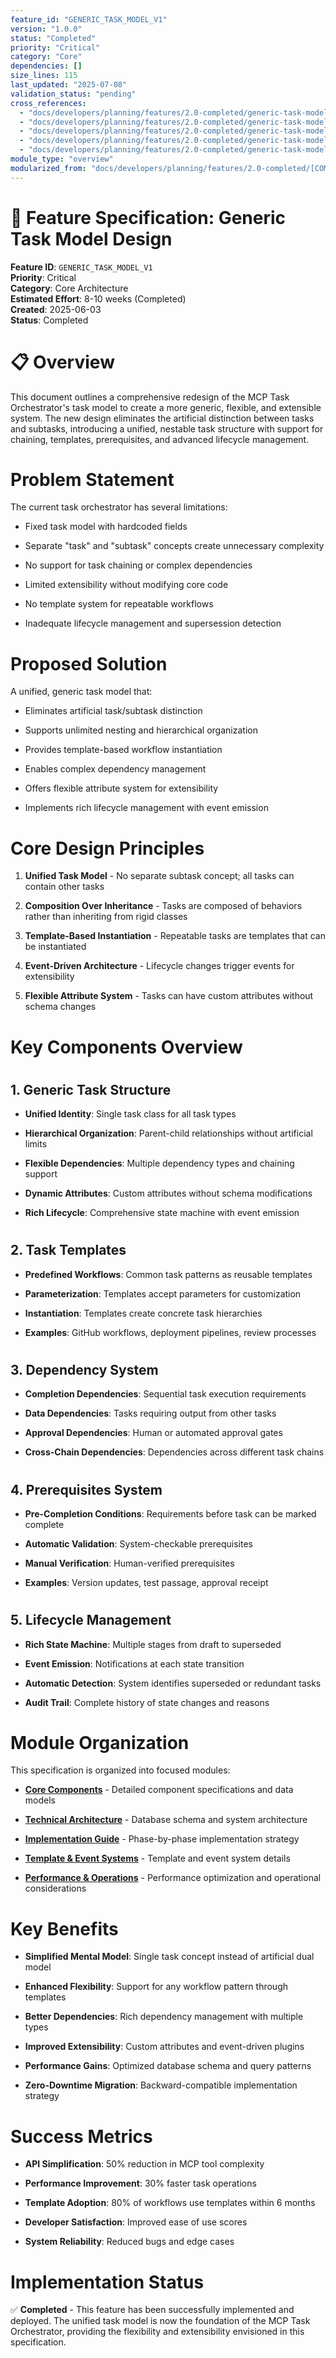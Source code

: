 ```yaml
---
feature_id: "GENERIC_TASK_MODEL_V1"
version: "1.0.0"
status: "Completed"
priority: "Critical"
category: "Core"
dependencies: []
size_lines: 115
last_updated: "2025-07-08"
validation_status: "pending"
cross_references:
  - "docs/developers/planning/features/2.0-completed/generic-task-model/core-components.md"
  - "docs/developers/planning/features/2.0-completed/generic-task-model/technical-architecture.md"
  - "docs/developers/planning/features/2.0-completed/generic-task-model/implementation-guide.md"
  - "docs/developers/planning/features/2.0-completed/generic-task-model/template-event-systems.md"
  - "docs/developers/planning/features/2.0-completed/generic-task-model/performance-operations.md"
module_type: "overview"
modularized_from: "docs/developers/planning/features/2.0-completed/[COMPLETED]_generic_task_model_design.md"
---
```


# 🔧 Feature Specification: Generic Task Model Design

**Feature ID**: `GENERIC_TASK_MODEL_V1`  
**Priority**: Critical  
**Category**: Core Architecture  
**Estimated Effort**: 8-10 weeks (Completed)  
**Created**: 2025-06-03  
**Status**: Completed

#
# 📋 Overview

This document outlines a comprehensive redesign of the MCP Task Orchestrator's task model to create a more generic, flexible, and extensible system. The new design eliminates the artificial distinction between tasks and subtasks, introducing a unified, nestable task structure with support for chaining, templates, prerequisites, and advanced lifecycle management.

#
# Problem Statement

The current task orchestrator has several limitations:

- Fixed task model with hardcoded fields

- Separate "task" and "subtask" concepts create unnecessary complexity

- No support for task chaining or complex dependencies

- Limited extensibility without modifying core code

- No template system for repeatable workflows

- Inadequate lifecycle management and supersession detection

#
# Proposed Solution

A unified, generic task model that:

- Eliminates artificial task/subtask distinction

- Supports unlimited nesting and hierarchical organization

- Provides template-based workflow instantiation

- Enables complex dependency management

- Offers flexible attribute system for extensibility

- Implements rich lifecycle management with event emission

#
# Core Design Principles

1. **Unified Task Model** - No separate subtask concept; all tasks can contain other tasks

2. **Composition Over Inheritance** - Tasks are composed of behaviors rather than inheriting from rigid classes

3. **Template-Based Instantiation** - Repeatable tasks are templates that can be instantiated

4. **Event-Driven Architecture** - Lifecycle changes trigger events for extensibility

5. **Flexible Attribute System** - Tasks can have custom attributes without schema changes

#
# Key Components Overview

#
## 1. Generic Task Structure

- **Unified Identity**: Single task class for all task types

- **Hierarchical Organization**: Parent-child relationships without artificial limits

- **Flexible Dependencies**: Multiple dependency types and chaining support

- **Dynamic Attributes**: Custom attributes without schema modifications

- **Rich Lifecycle**: Comprehensive state machine with event emission

#
## 2. Task Templates

- **Predefined Workflows**: Common task patterns as reusable templates

- **Parameterization**: Templates accept parameters for customization

- **Instantiation**: Templates create concrete task hierarchies

- **Examples**: GitHub workflows, deployment pipelines, review processes

#
## 3. Dependency System

- **Completion Dependencies**: Sequential task execution requirements

- **Data Dependencies**: Tasks requiring output from other tasks

- **Approval Dependencies**: Human or automated approval gates

- **Cross-Chain Dependencies**: Dependencies across different task chains

#
## 4. Prerequisites System

- **Pre-Completion Conditions**: Requirements before task can be marked complete

- **Automatic Validation**: System-checkable prerequisites

- **Manual Verification**: Human-verified prerequisites

- **Examples**: Version updates, test passage, approval receipt

#
## 5. Lifecycle Management

- **Rich State Machine**: Multiple stages from draft to superseded

- **Event Emission**: Notifications at each state transition

- **Automatic Detection**: System identifies superseded or redundant tasks

- **Audit Trail**: Complete history of state changes and reasons

#
# Module Organization

This specification is organized into focused modules:

- **[Core Components](core-components.md)** - Detailed component specifications and data models

- **[Technical Architecture](technical-architecture.md)** - Database schema and system architecture

- **[Implementation Guide](implementation-guide.md)** - Phase-by-phase implementation strategy

- **[Template & Event Systems](template-event-systems.md)** - Template and event system details

- **[Performance & Operations](performance-operations.md)** - Performance optimization and operational considerations

#
# Key Benefits

- **Simplified Mental Model**: Single task concept instead of artificial dual model

- **Enhanced Flexibility**: Support for any workflow pattern through templates

- **Better Dependencies**: Rich dependency management with multiple types

- **Improved Extensibility**: Custom attributes and event-driven plugins

- **Performance Gains**: Optimized database schema and query patterns

- **Zero-Downtime Migration**: Backward-compatible implementation strategy

#
# Success Metrics

- **API Simplification**: 50% reduction in MCP tool complexity

- **Performance Improvement**: 30% faster task operations

- **Template Adoption**: 80% of workflows use templates within 6 months

- **Developer Satisfaction**: Improved ease of use scores

- **System Reliability**: Reduced bugs and edge cases

#
# Implementation Status

✅ **Completed** - This feature has been successfully implemented and deployed. The unified task model is now the foundation of the MCP Task Orchestrator, providing the flexibility and extensibility envisioned in this specification.
